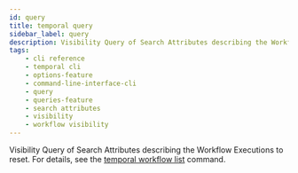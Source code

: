 ```yaml
---
id: query
title: temporal query
sidebar_label: query
description: Visibility Query of Search Attributes describing the Workflow Executions to reset.
tags: 
    - cli reference
    - temporal cli
    - options-feature
    - command-line-interface-cli
    - query
    - queries-feature
    - search attributes
    - visibility
    - workflow visibility
---
```


Visibility Query of Search Attributes describing the Workflow Executions to reset.
For details, see the [temporal workflow list](/cli/workflow/list) command.
